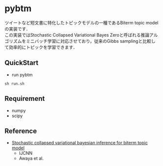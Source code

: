 # pybtm

ツイートなど短文書に特化したトピックモデルの一種であるBiterm topic modelの実装です．  
この実装ではStochastic Collapsed Variational Bayes Zeroと呼ばれる推論アルゴリズムをミニバッチ学習に対応させており，従来のGibbs samplingと比較して効率的にトピックを学習できます．


## QuickStart
- run pybtm
```
sh run.sh
```

## Requirement
- numpy
- scipy

## Reference
- [Stochastic collapsed variational bayesian inference for biterm
topic model](https://ieeexplore.ieee.org/document/7727629)
    - IJCNN
    - Awaya et al.